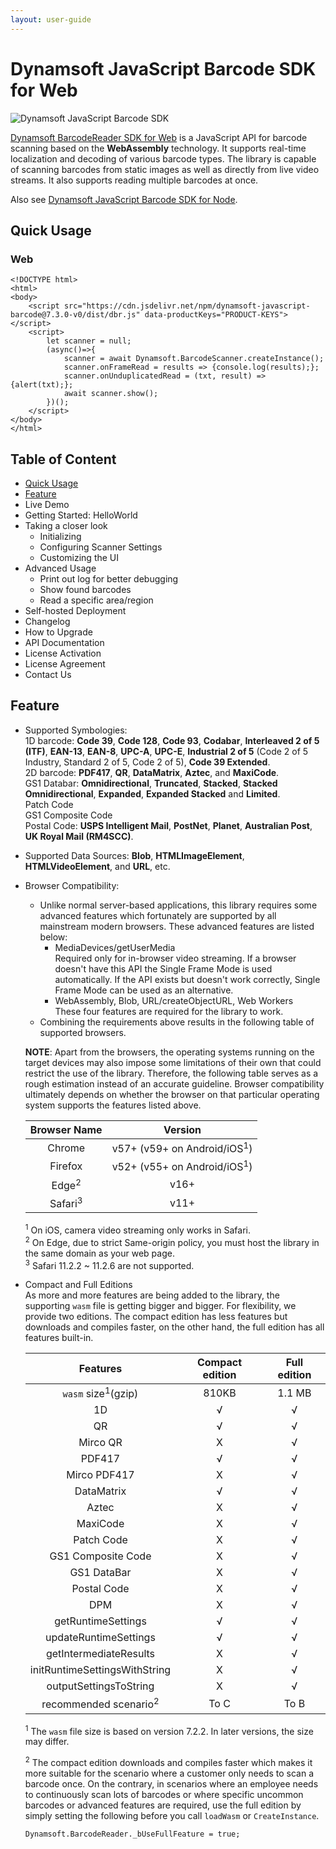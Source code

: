 ```yaml
---
layout: user-guide
---
```



# Dynamsoft JavaScript Barcode SDK for Web  
![Dynamsoft JavaScript Barcode SDK](https://www.dynamsoft.com/blog/wpcontent/uploads/2018/12/blog_dbr6.4.1db06493aba126f0c7f177687cf56a9038dd655a1fd2d4374ab571ce738111858.png)  

[Dynamsoft BarcodeReader SDK for Web](https://www.dynamsoft.com/Products/barcode-recognition-javascript.aspx) is a JavaScript API for barcode scanning based on the **WebAssembly** technology. It supports real-time localization and decoding of various barcode types. The library is capable of scanning barcodes from static images as well as directly from live video streams. It also supports reading multiple barcodes at once.  

Also see [Dynamsoft JavaScript Barcode SDK for Node](https://github.com/dynamsoft-dbr/node-javascript-barcode).  

## Quick Usage
### Web
```
<!DOCTYPE html>
<html>
<body>
    <script src="https://cdn.jsdelivr.net/npm/dynamsoft-javascript-barcode@7.3.0-v0/dist/dbr.js" data-productKeys="PRODUCT-KEYS"></script>
    <script>
        let scanner = null;
        (async()=>{
            scanner = await Dynamsoft.BarcodeScanner.createInstance();
            scanner.onFrameRead = results => {console.log(results);};
            scanner.onUnduplicatedRead = (txt, result) => {alert(txt);};
            await scanner.show();
        })();
    </script>
</body>
</html>
``` 

## Table of Content
- [Quick Usage](#Quick-Usage)
- [Feature](#Feature)
- Live Demo
- Getting Started: HelloWorld
- Taking a closer look
    - Initializing
    - Configuring Scanner Settings
    - Customizing the UI
- Advanced Usage
    - Print out log for better debugging
    - Show found barcodes
    - Read a specific area/region
- Self-hosted Deployment
- Changelog
- How to Upgrade
- API Documentation
- License Activation
- License Agreement
- Contact Us

## Feature

- Supported Symbologies:  
    1D barcode: **Code 39**, **Code 128**, **Code 93**, **Codabar**, **Interleaved 2 of 5 (ITF)**, **EAN-13**, **EAN-8**, **UPC-A**, **UPC-E**, **Industrial 2 of 5** (Code 2 of 5 Industry, Standard 2 of 5, Code 2 of 5), **Code 39 Extended**.  
    2D barcode: **PDF417**, **QR**, **DataMatrix**, **Aztec**, and **MaxiCode**.  
    GS1 Databar: **Omnidirectional**, **Truncated**, **Stacked**, **Stacked Omnidirectional**, **Expanded**, **Expanded Stacked** and **Limited**.  
    Patch Code  
    GS1 Composite Code  
    Postal Code: **USPS Intelligent Mail**, **PostNet**, **Planet**, **Australian Post**, **UK Royal Mail (RM4SCC)**.  

- Supported Data Sources: **Blob**, **HTMLImageElement**, **HTMLVideoElement**, and **URL**, etc.  

- Browser Compatibility:
    - Unlike normal server-based applications, this library requires some advanced features which fortunately are supported by all mainstream modern browsers. These advanced features are listed below:
        - MediaDevices/getUserMedia  
          Required only for in-browser video streaming. If a browser doesn't have this API the Single Frame Mode is used automatically. If the API exists but doesn't work correctly, Single Frame Mode can be used as an alternative.  
        - WebAssembly, Blob, URL/createObjectURL, Web Workers  
          These four features are required for the library to work.
     - Combining the requirements above results in the following table of supported browsers.  
     
    **NOTE**: Apart from the browsers, the operating systems running on the target devices may also impose some limitations of their own that could restrict the use of the library. Therefore, the following table serves as a rough estimation instead of an accurate guideline. Browser compatibility ultimately depends on whether the browser on that particular operating system supports the features listed above.  
    
    Browser Name | Version
    :-: | :-:
    Chrome | v57+ (v59+ on Android/iOS<sup>1</sup>)
    Firefox | v52+ (v55+ on Android/iOS<sup>1</sup>)
    Edge<sup>2</sup> | v16+
    Safari<sup>3</sup> | v11+
    
    <sup>1</sup> On iOS, camera video streaming only works in Safari.  
    <sup>2</sup> On Edge, due to strict Same-origin policy, you must host the library in the same domain as your web page.  
    <sup>3</sup> Safari 11.2.2 ~ 11.2.6 are not supported.  
  
- Compact and Full Editions  
    As more and more features are being added to the library, the supporting `wasm` file is getting bigger and bigger. For flexibility, we provide two editions. The compact edition has less features but downloads and compiles faster, on the other hand, the full edition has all features built-in.  
    
    Features | Compact edition | Full edition
    :-: | :-: | :-:
    `wasm` size<sup>1</sup>(gzip) | 810KB | 1.1 MB
    1D | √ | √
    QR | √ | √
    Mirco QR | X | √
    PDF417 | √ | √
    Mirco PDF417 | X | √
    DataMatrix | √ | √
    Aztec | X | √
    MaxiCode | X | √
    Patch Code | X | √
    GS1 Composite Code | X | √
    GS1 DataBar | X | √
    Postal Code | X | √
    DPM | X | √
    getRuntimeSettings | √ | √
    updateRuntimeSettings | √ | √
    getIntermediateResults | X | √
    initRuntimeSettingsWithString | X | √
    outputSettingsToString | X | √
    recommended scenario<sup>2</sup> | To C | To B  
    
    <sup>1</sup> The `wasm` file size is based on version 7.2.2. In later versions, the size may differ.  
  
    <sup>2</sup> The compact edition downloads and compiles faster which makes it more suitable for the scenario where a customer only needs to scan a barcode once. On the contrary, in scenarios where an employee needs to continuously scan lots of barcodes or where specific uncommon barcodes or advanced features are required, use the full edition by simply setting the following before you call `loadWasm` or `CreateInstance`.  
    ```
    Dynamsoft.BarcodeReader._bUseFullFeature = true;
    ```
    

